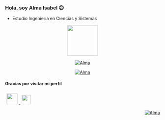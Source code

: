 ### Hola, soy Alma Isabel 😊
* Estudio Ingeniería en Ciencias y Sistemas

 
<p align="center" >
   <img src="https://cdn-0.imagensemoldes.com.br/wp-content/uploads/2020/04/Ilustra%C3%A7%C3%A3o-Mike-Wazowski-Monstros-Sa-PNG.png" width="100px" /> 
</p>


<p align="center" >
  <a href="https://github.com/anuraghazra/github-readme-stats">
    <img align='center' src="https://github-readme-stats.vercel.app/api/top-langs/?username=AlmaManchame&layout=compact" alt="Alma"/>
  </a>
</p>


<p align="center" >
  <a href="https://github.com/anuraghazra/github-readme-stats">
    <img align='center' src="https://github-readme-stats.vercel.app/api?username=AlmaManchame" alt="Alma"/>
  </a>
</p>

#### Gracias por visitar mi perfil  <br/>

  <a href="https://www.linkedin.com/in/alma-manchamé-789608225/">
    <img src="https://raw.githubusercontent.com/alexnaiman/alexnaiman/master/resources/linkedin.webp" height="35px" style="margin: 5px;" />
  </a>
 
  <a href="mailto:almamanchame@gmail.com">
    <img src="https://raw.githubusercontent.com/alexnaiman/alexnaiman/master/resources/gmail.png" height="30px" style="margin: 5px;" />
  </a>
</p>

<p align="right" >
  <a href="https://github.com/anuraghazra/github-readme-stats">
    <img align='center' src="https://komarev.com/ghpvc/?username=AlmaManchame&color=blue" alt="Alma"/>
  </a>
</p>

<!--
**AlmaManchame/AlmaManchame** is a ✨ _special_ ✨ repository because its `README.md` (this file) appears on your GitHub profile.

Here are some ideas to get you started:

- 🔭 I’m currently working on ...
- 🌱 I’m currently learning ...
- 👯 I’m looking to collaborate on ...
- 🤔 I’m looking for help with ...
- 💬 Ask me about ...
- 📫 How to reach me: ...
- 😄 Pronouns: ...
- ⚡ Fun fact: ...
-->
